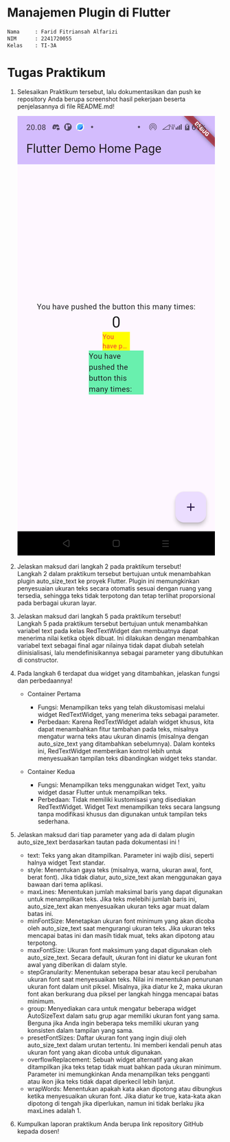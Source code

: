 # Manajemen Plugin di Flutter

```
Nama     : Farid Fitriansah Alfarizi
NIM      : 2241720055
Kelas    : TI-3A
```

# Tugas Praktikum
1. Selesaikan Praktikum tersebut, lalu dokumentasikan dan push ke repository Anda berupa screenshot hasil pekerjaan beserta penjelasannya di file README.md!

    ![alt text](screenshot/Praktikum.png)

2. Jelaskan maksud dari langkah 2 pada praktikum tersebut! \
Langkah 2 dalam praktikum tersebut bertujuan untuk menambahkan plugin auto_size_text ke proyek Flutter. Plugin ini memungkinkan penyesuaian ukuran teks secara otomatis sesuai dengan ruang yang tersedia, sehingga teks tidak terpotong dan tetap terlihat proporsional pada berbagai ukuran layar.

3. Jelaskan maksud dari langkah 5 pada praktikum tersebut! \
Langkah 5 pada praktikum tersebut bertujuan untuk menambahkan variabel text pada kelas RedTextWidget dan membuatnya dapat menerima nilai ketika objek dibuat. Ini dilakukan dengan menambahkan variabel text sebagai final agar nilainya tidak dapat diubah setelah diinisialisasi, lalu mendefinisikannya sebagai parameter yang dibutuhkan di constructor.

4. Pada langkah 6 terdapat dua widget yang ditambahkan, jelaskan fungsi dan perbedaannya!
    - Container Pertama
        - Fungsi: Menampilkan teks yang telah dikustomisasi melalui widget RedTextWidget, yang menerima teks sebagai parameter.
        - Perbedaan: Karena RedTextWidget adalah widget khusus, kita dapat menambahkan fitur tambahan pada teks, misalnya mengatur warna teks atau ukuran dinamis (misalnya dengan auto_size_text yang ditambahkan sebelumnya). Dalam konteks ini, RedTextWidget memberikan kontrol lebih untuk menyesuaikan tampilan teks dibandingkan widget teks standar.
        
    - Container Kedua
        - Fungsi: Menampilkan teks menggunakan widget Text, yaitu widget dasar Flutter untuk menampilkan teks.
        - Perbedaan: Tidak memiliki kustomisasi yang disediakan RedTextWidget. Widget Text menampilkan teks secara langsung tanpa modifikasi khusus dan digunakan untuk tampilan teks sederhana.

5. Jelaskan maksud dari tiap parameter yang ada di dalam plugin auto_size_text berdasarkan tautan pada dokumentasi ini !
    - text:
    Teks yang akan ditampilkan. Parameter ini wajib diisi, seperti halnya widget Text standar.
    - style:
    Menentukan gaya teks (misalnya, warna, ukuran awal, font, berat font). Jika tidak diatur, auto_size_text akan menggunakan gaya bawaan dari tema aplikasi.
    - maxLines:
    Menentukan jumlah maksimal baris yang dapat digunakan untuk menampilkan teks. Jika teks melebihi jumlah baris ini, auto_size_text akan menyesuaikan ukuran teks agar muat dalam batas ini.
    - minFontSize:
    Menetapkan ukuran font minimum yang akan dicoba oleh auto_size_text saat mengurangi ukuran teks. Jika ukuran teks mencapai batas ini dan masih tidak muat, teks akan dipotong atau terpotong.
    - maxFontSize:
    Ukuran font maksimum yang dapat digunakan oleh auto_size_text. Secara default, ukuran font ini diatur ke ukuran font awal yang diberikan di dalam style.
    - stepGranularity:
    Menentukan seberapa besar atau kecil perubahan ukuran font saat menyesuaikan teks. Nilai ini menentukan penurunan ukuran font dalam unit piksel. Misalnya, jika diatur ke 2, maka ukuran font akan berkurang dua piksel per langkah hingga mencapai batas minimum.
    - group:
    Menyediakan cara untuk mengatur beberapa widget AutoSizeText dalam satu grup agar memiliki ukuran font yang sama. Berguna jika Anda ingin beberapa teks memiliki ukuran yang konsisten dalam tampilan yang sama.
    - presetFontSizes:
    Daftar ukuran font yang ingin diuji oleh auto_size_text dalam urutan tertentu. Ini memberi kendali penuh atas ukuran font yang akan dicoba untuk digunakan.
    - overflowReplacement:
    Sebuah widget alternatif yang akan ditampilkan jika teks tetap tidak muat bahkan pada ukuran minimum. Parameter ini memungkinkan Anda menampilkan teks pengganti atau ikon jika teks tidak dapat diperkecil lebih lanjut.
    - wrapWords:
    Menentukan apakah kata akan dipotong atau dibungkus ketika menyesuaikan ukuran font. Jika diatur ke true, kata-kata akan dipotong di tengah jika diperlukan, namun ini tidak berlaku jika maxLines adalah 1.

6. Kumpulkan laporan praktikum Anda berupa link repository GitHub kepada dosen!